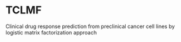# TCLMF
Clinical drug response prediction from preclinical cancer cell lines by logistic matrix factorization approach
